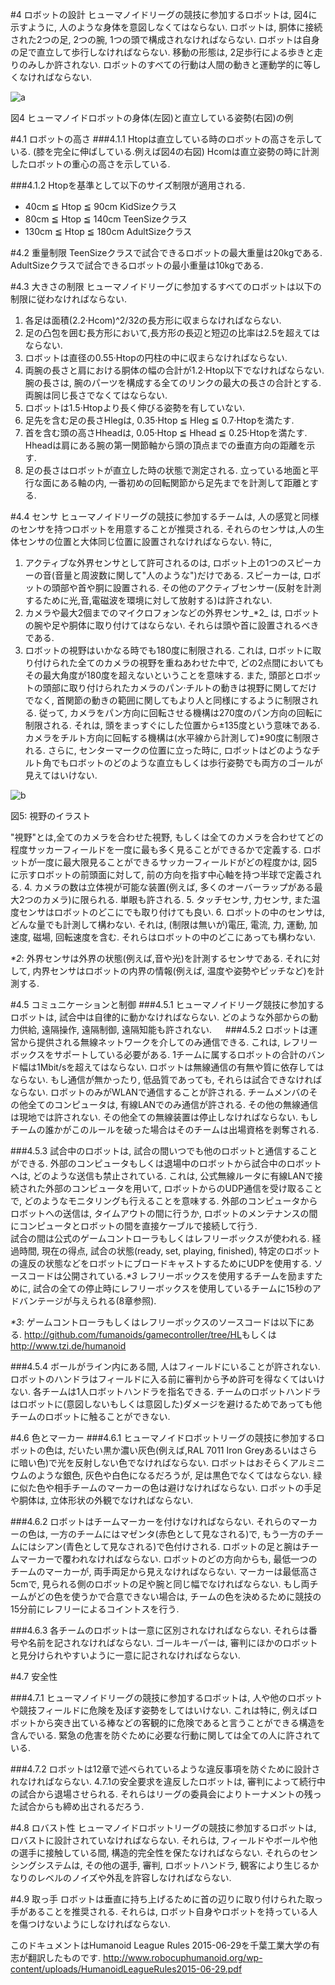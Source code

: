 #4  ロボットの設計
ヒューマノイドリーグの競技に参加するロボットは, 図4に示すように, 人のような身体を意図しなくてはならない. ロボットは, 胴体に接続された2つの足, 2つの腕, 1つの頭で構成されなければならない. ロボットは自身の足で直立して歩行しなければならない. 移動の形態は, 2足歩行による歩きと走りのみしか許されない. ロボットのすべての行動は人間の動きと運動学的に等しくなければならない.

![a](https://cloud.githubusercontent.com/assets/7608312/4429322/022710de-45e4-11e4-9658-fb20a4e94593.png)

図4 ヒューマノイドロボットの身体(左図)と直立している姿勢(右図)の例

#4.1 ロボットの高さ
###4.1.1
Htopは直立している時のロボットの高さを示している. (膝を完全に伸ばしている.例えば図4の右図)
Hcomは直立姿勢の時に計測したロボットの重心の高さを示している.

###4.1.2
Htopを基準として以下のサイズ制限が適用される.
* 40cm ≦  Htop ≦ 90cm  KidSizeクラス
* 80cm ≦  Htop ≦ 140cm  TeenSizeクラス
* 130cm ≦  Htop ≦ 180cm  AdultSizeクラス

#4.2 重量制限
TeenSizeクラスで試合できるロボットの最大重量は20kgである.
AdultSizeクラスで試合できるロボットの最小重量は10kgである.

#4.3 大きさの制限
ヒューマノイドリーグに参加するすべてのロボットは以下の制限に従わなければならない.

1. 各足は面積(2.2·Hcom)^2/32の長方形に収まらなければならない.
2. 足の凸包を囲む長方形において,長方形の長辺と短辺の比率は2.5を超えてはならない.
3. ロボットは直径の0.55·Htopの円柱の中に収まらなければならない.
4. 両腕の長さと肩における胴体の幅の合計が1.2·Htop以下でなければならない. 腕の長さは, 腕のパーツを構成する全てのリンクの最大の長さの合計とする. 両腕は同じ長さでなくてはならない.
5. ロボットは1.5·Htopより長く伸びる姿勢を有していない.
6. 足先を含む足の長さHlegは, 0.35·Htop ≦  Hleg ≦  0.7·Htopを満たす.
7. 首を含む頭の高さHheadは, 0.05·Htop ≦  Hhead ≦  0.25·Htopを満たす. Hheadは肩にある腕の第一関節軸から頭の頂点までの垂直方向の距離を示す.
8. 足の長さはロボットが直立した時の状態で測定される. 立っている地面と平行な面にある軸の内, 一番初めの回転関節から足先までを計測して距離とする.

#4.4 センサ
ヒューマノイドリーグの競技に参加するチームは, 人の感覚と同様のセンサを持つロボットを用意することが推奨される. それらのセンサは,人の生体センサの位置と大体同じ位置に設置されなければならない. 特に,


1. アクティブな外界センサとして許可されるのは, ロボット上の1つのスピーカーの音(音量と周波数に関して"人のような")だけである. スピーカーは, ロボットの頭部や首や胴に設置される. その他のアクティブセンサー(反射を計測するために光,音,電磁波を環境に対して放射する)は許されない.
2. カメラや最大2個までのマイクロフォンなどの外界センサ_*2_ は, ロボットの腕や足や胴体に取り付けてはならない. それらは頭や首に設置されるべきである.
3. ロボットの視野はいかなる時でも180度に制限される. これは, ロボットに取り付けられた全てのカメラの視野を重ねあわせた中で, どの2点間においてもその最大角度が180度を超えないということを意味する. また, 頭部とロボットの頭部に取り付けられたカメラのパン·チルトの動きは視野に関してだけでなく, 首関節の動きの範囲に関してもより人と同様にするように制限される. 従って, カメラをパン方向に回転させる機構は270度のパン方向の回転に制限される. それは, 頭をまっすぐにした位置から±135度という意味である. カメラをチルト方向に回転する機構は(水平線から計測して)±90度に制限される. さらに, センターマークの位置に立った時に, ロボットはどのようなチルト角でもロボットのどのような直立もしくは歩行姿勢でも両方のゴールが見えてはいけない.

![b](https://cloud.githubusercontent.com/assets/7608312/4429341/b36ae7d0-45e4-11e4-9175-d47667c263de.png)

図5: 視野のイラスト

"視野"とは,全てのカメラを合わせた視野, もしくは全てのカメラを合わせてどの程度サッカーフィールドを一度に最も多く見ることができるかで定義する. ロボットが一度に最大限見ることができるサッカーフィールドがどの程度かは, 図5に示すロボットの前頭面に対して, 前の方向を指す中心軸を持つ半球で定義される.
4. カメラの数は立体視が可能な装置(例えば, 多くのオーバーラップがある最大2つのカメラ)に限られる. 単眼も許される.
5. タッチセンサ, 力センサ, また温度センサはロボットのどこにでも取り付けても良い.
6. ロボットの中のセンサは, どんな量でも計測して構わない. それは, (制限は無いが)電圧, 電流, 力, 運動, 加速度, 磁場, 回転速度を含む. それらはロボットの中のどこにあっても構わない.


_*2_: 外界センサは外界の状態(例えば,音や光)を計測するセンサである. それに対して, 内界センサはロボットの内界の情報(例えば, 温度や姿勢やピッチなど)を計測する.

#4.5 コミュニケーションと制御
###4.5.1
ヒューマノイドリーグ競技に参加するロボットは, 試合中は自律的に動かなければならない. どのような外部からの動力供給, 遠隔操作, 遠隔制御, 遠隔知能も許されない.
　
###4.5.2
ロボットは運営から提供される無線ネットワークを介してのみ通信できる. これは, レフリーボックスをサポートしている必要がある. 1チームに属するロボットの合計のバンド幅は1Mbit/sを超えてはならない. ロボットは無線通信の有無や質に依存してはならない. もし通信が無かったり, 低品質であっても, それらは試合できなければならない. ロボットのみがWLANで通信することが許される. チームメンバのその他全てのコンピュータは, 有線LANでのみ通信が許される. その他の無線通信は現地では許されない. その他全ての無線装置は停止しなければならない. もしチームの誰かがこのルールを破った場合はそのチームは出場資格を剥奪される.

###4.5.3
試合中のロボットは, 試合の間いつでも他のロボットと通信することができる. 外部のコンピュータもしくは退場中のロボットから試合中のロボットへは, どのような送信も禁止されている. これは, 公式無線ルータに有線LANで接続された外部のコンピュータを用いて, ロボットからのUDP通信を受け取ることで, どのようなモニタリングも行えることを意味する. 外部のコンピュータからロボットへの送信は, タイムアウトの間に行うか, ロボットのメンテナンスの間にコンピュータとロボットの間を直接ケーブルで接続して行う.  
試合の間は公式のゲームコントローラもしくはレフリーボックスが使われる. 経過時間, 現在の得点, 試合の状態(ready, set, playing, finished), 特定のロボットの違反の状態などをロボットにブロードキャストするためにUDPを使用する. ソースコードは公開されている._*3_ レフリーボックスを使用するチームを励ますために, 試合の全ての停止時にレフリーボックスを使用しているチームに15秒のアドバンテージが与えられる(8章参照).

_*3_: ゲームコントローラもしくはレフリーボックスのソースコードは以下にある.
<http://github.com/fumanoids/gamecontroller/tree/HL>もしくは<http://www.tzi.de/humanoid>

###4.5.4
ボールがライン内にある間, 人はフィールドにいることが許されない. ロボットのハンドラはフィールドに入る前に審判から予め許可を得なくてはいけない. 各チームは1人ロボットハンドラを指名できる. チームのロボットハンドラはロボットに(意図しないもしくは意図した)ダメージを避けるためであっても他チームのロボットに触ることができない.


#4.6 色とマーカー
###4.6.1
ヒューマノイドロボットリーグの競技に参加するロボットの色は, だいたい黒か濃い灰色(例えば,RAL 7011 Iron Greyあるいはさらに暗い色)で光を反射しない色でなければならない. ロボットはおそらくアルミニウムのような銀色, 灰色や白色になるだろうが, 足は黒色でなくてはならない. 緑に似た色や相手チームのマーカーの色は避けなければならない. ロボットの手足や胴体は, 立体形状の外観でなければならない.

###4.6.2
ロボットはチームマーカーを付けなければならない. それらのマーカーの色は, 一方のチームにはマゼンタ(赤色として見なされる)で, もう一方のチームにはシアン(青色として見なされる)で色付けされる. ロボットの足と腕はチームマーカーで覆われなければならない. ロボットのどの方向からも, 最低一つのチームのマーカーが, 両手両足から見えなければならない. マーカーは最低高さ5cmで, 見られる側のロボットの足や腕と同じ幅でなければならない. もし両チームがどの色を使うかで合意できない場合は, チームの色を決めるために競技の15分前にレフリーによるコイントスを行う.

###4.6.3
各チームのロボットは一意に区別されなければならない. それらは番号や名前を記されなければならない. ゴールキーパーは, 審判にほかのロボットと見分けられやすいように一意に記されなければならない.

#4.7 安全性

###4.7.1
ヒューマノイドリーグの競技に参加するロボットは, 人や他のロボットや競技フィールドに危険を及ぼす姿勢をしてはいけない. これは特に, 例えばロボットから突き出ている棒などの客観的に危険であると言うことができる構造を含んでいる. 緊急の危害を防ぐために必要な行動に関しては全ての人に許されている.

###4.7.2
ロボットは12章で述べられているような違反事項を防ぐために設計されなければならない. 4.7.1の安全要求を違反したロボットは, 審判によって続行中の試合から退場させられる. それらはリーグの委員会によりトーナメントの残った試合からも締め出されるだろう.

#4.8 ロバスト性
ヒューマノイドロボットリーグの競技に参加するロボットは, ロバストに設計されていなければならない. それらは, フィールドやボールや他の選手に接触している間, 構造的完全性を保たなければならない. それらのセンシングシステムは, その他の選手, 審判, ロボットハンドラ, 観客により生じるかなりのレベルのノイズや外乱を許容しなければならない.

#4.9 取っ手
ロボットは垂直に持ち上げるために首の辺りに取り付けられた取っ手があることを推奨される. それらは, ロボット自身やロボットを持っている人を傷つけないようにしなければならない.

このドキュメントはHumanoid League Rules 2015-06-29を千葉工業大学の有志が翻訳したものです.
<http://www.robocuphumanoid.org/wp-content/uploads/HumanoidLeagueRules2015-06-29.pdf>

